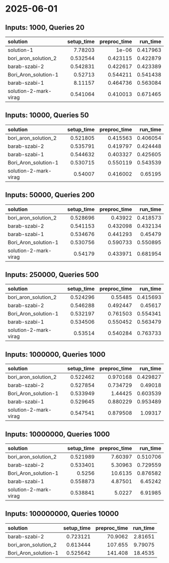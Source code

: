 # 2025-06-01

## Inputs: 1000, Queries 20

| solution              |   setup_time |   preproc_time |   run_time |
|:----------------------|-------------:|---------------:|-----------:|
| solution-1            |     7.78203  |       1e-06    |   0.417963 |
| bori_aron_solution_2  |     0.532544 |       0.423115 |   0.422879 |
| barab-szabi-2         |     0.542831 |       0.422617 |   0.423389 |
| Bori_Aron_solution-1  |     0.52713  |       0.544211 |   0.541438 |
| barab-szabi-1         |     8.11157  |       0.464736 |   0.563084 |
| solution-2-mark-virag |     0.541064 |       0.410013 |   0.671465 |

## Inputs: 10000, Queries 50

| solution              |   setup_time |   preproc_time |   run_time |
|:----------------------|-------------:|---------------:|-----------:|
| bori_aron_solution_2  |     0.521805 |       0.415563 |   0.406054 |
| barab-szabi-2         |     0.535791 |       0.419797 |   0.424448 |
| barab-szabi-1         |     0.544632 |       0.403327 |   0.425605 |
| Bori_Aron_solution-1  |     0.530715 |       0.550119 |   0.543539 |
| solution-2-mark-virag |     0.54007  |       0.416002 |   0.65195  |

## Inputs: 50000, Queries 200

| solution              |   setup_time |   preproc_time |   run_time |
|:----------------------|-------------:|---------------:|-----------:|
| bori_aron_solution_2  |     0.528696 |       0.43922  |   0.418573 |
| barab-szabi-2         |     0.541153 |       0.432098 |   0.432134 |
| barab-szabi-1         |     0.534676 |       0.441293 |   0.45479  |
| Bori_Aron_solution-1  |     0.530756 |       0.590733 |   0.550895 |
| solution-2-mark-virag |     0.54179  |       0.433971 |   0.681954 |

## Inputs: 250000, Queries 500

| solution              |   setup_time |   preproc_time |   run_time |
|:----------------------|-------------:|---------------:|-----------:|
| bori_aron_solution_2  |     0.524296 |       0.55485  |   0.415693 |
| barab-szabi-2         |     0.546288 |       0.492447 |   0.45617  |
| Bori_Aron_solution-1  |     0.532197 |       0.761503 |   0.554341 |
| barab-szabi-1         |     0.534506 |       0.550452 |   0.563479 |
| solution-2-mark-virag |     0.53514  |       0.540284 |   0.763733 |

## Inputs: 1000000, Queries 1000

| solution              |   setup_time |   preproc_time |   run_time |
|:----------------------|-------------:|---------------:|-----------:|
| bori_aron_solution_2  |     0.522462 |       0.970168 |   0.429827 |
| barab-szabi-2         |     0.527854 |       0.734729 |   0.49018  |
| Bori_Aron_solution-1  |     0.533949 |       1.44425  |   0.603539 |
| barab-szabi-1         |     0.529645 |       0.880229 |   0.953489 |
| solution-2-mark-virag |     0.547541 |       0.879508 |   1.09317  |

## Inputs: 10000000, Queries 1000

| solution              |   setup_time |   preproc_time |   run_time |
|:----------------------|-------------:|---------------:|-----------:|
| bori_aron_solution_2  |     0.521989 |        7.60397 |   0.510706 |
| barab-szabi-2         |     0.533401 |        5.30963 |   0.729559 |
| Bori_Aron_solution-1  |     0.5256   |       10.6135  |   0.876582 |
| barab-szabi-1         |     0.558873 |        4.87501 |   6.45242  |
| solution-2-mark-virag |     0.538841 |        5.0227  |   6.91985  |

## Inputs: 100000000, Queries 10000

| solution             |   setup_time |   preproc_time |   run_time |
|:---------------------|-------------:|---------------:|-----------:|
| barab-szabi-2        |     0.723121 |        70.9062 |    2.81651 |
| bori_aron_solution_2 |     0.613444 |       107.655  |    9.79075 |
| Bori_Aron_solution-1 |     0.525642 |       141.408  |   18.4535  |